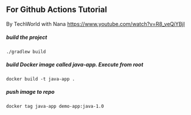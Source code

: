 ## For Github Actions Tutorial

By TechWorld with Nana 
https://www.youtube.com/watch?v=R8_veQiYBjI




##### build the project

    ./gradlew build

##### build Docker image called java-app. Execute from root

    docker build -t java-app .
    
##### push image to repo 

    docker tag java-app demo-app:java-1.0
    
